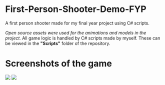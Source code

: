 # First-Person-Shooter-Demo-FYP
A first person shooter made for my final year project using C# scripts.

*Open source assets were used for the animations and models in the project.* 
All game logic is handled by C# scripts made by myself. These can be viewed in the **"Scripts"** folder of the repository.

# Screenshots of the game
<img src = "https://i.imgur.com/xaW0afg.png">
<img src = "https://imgur.com/4MFzGIv.png">
